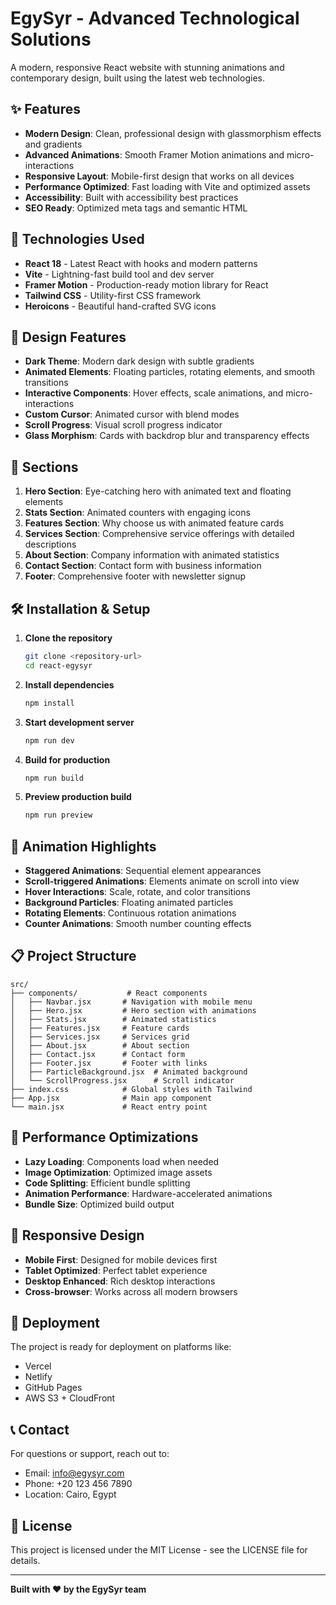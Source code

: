 # EgySyr - Advanced Technological Solutions

A modern, responsive React website with stunning animations and contemporary design, built using the latest web technologies.

## ✨ Features

- **Modern Design**: Clean, professional design with glassmorphism effects and gradients
- **Advanced Animations**: Smooth Framer Motion animations and micro-interactions
- **Responsive Layout**: Mobile-first design that works on all devices
- **Performance Optimized**: Fast loading with Vite and optimized assets
- **Accessibility**: Built with accessibility best practices
- **SEO Ready**: Optimized meta tags and semantic HTML

## 🚀 Technologies Used

- **React 18** - Latest React with hooks and modern patterns
- **Vite** - Lightning-fast build tool and dev server
- **Framer Motion** - Production-ready motion library for React
- **Tailwind CSS** - Utility-first CSS framework
- **Heroicons** - Beautiful hand-crafted SVG icons

## 🎨 Design Features

- **Dark Theme**: Modern dark design with subtle gradients
- **Animated Elements**: Floating particles, rotating elements, and smooth transitions
- **Interactive Components**: Hover effects, scale animations, and micro-interactions
- **Custom Cursor**: Animated cursor with blend modes
- **Scroll Progress**: Visual scroll progress indicator
- **Glass Morphism**: Cards with backdrop blur and transparency effects

## 📱 Sections

1. **Hero Section**: Eye-catching hero with animated text and floating elements
2. **Stats Section**: Animated counters with engaging icons
3. **Features Section**: Why choose us with animated feature cards
4. **Services Section**: Comprehensive service offerings with detailed descriptions
5. **About Section**: Company information with animated statistics
6. **Contact Section**: Contact form with business information
7. **Footer**: Comprehensive footer with newsletter signup

## 🛠️ Installation & Setup

1. **Clone the repository**
   ```bash
   git clone <repository-url>
   cd react-egysyr
   ```

2. **Install dependencies**
   ```bash
   npm install
   ```

3. **Start development server**
   ```bash
   npm run dev
   ```

4. **Build for production**
   ```bash
   npm run build
   ```

5. **Preview production build**
   ```bash
   npm run preview
   ```

## 🌟 Animation Highlights

- **Staggered Animations**: Sequential element appearances
- **Scroll-triggered Animations**: Elements animate on scroll into view
- **Hover Interactions**: Scale, rotate, and color transitions
- **Background Particles**: Floating animated particles
- **Rotating Elements**: Continuous rotation animations
- **Counter Animations**: Smooth number counting effects

## 📋 Project Structure

```
src/
├── components/           # React components
│   ├── Navbar.jsx       # Navigation with mobile menu
│   ├── Hero.jsx         # Hero section with animations
│   ├── Stats.jsx        # Animated statistics
│   ├── Features.jsx     # Feature cards
│   ├── Services.jsx     # Services grid
│   ├── About.jsx        # About section
│   ├── Contact.jsx      # Contact form
│   ├── Footer.jsx       # Footer with links
│   ├── ParticleBackground.jsx  # Animated background
│   └── ScrollProgress.jsx      # Scroll indicator
├── index.css            # Global styles with Tailwind
├── App.jsx              # Main app component
└── main.jsx             # React entry point
```

## 🎯 Performance Optimizations

- **Lazy Loading**: Components load when needed
- **Image Optimization**: Optimized image assets
- **Code Splitting**: Efficient bundle splitting
- **Animation Performance**: Hardware-accelerated animations
- **Bundle Size**: Optimized build output

## 📱 Responsive Design

- **Mobile First**: Designed for mobile devices first
- **Tablet Optimized**: Perfect tablet experience
- **Desktop Enhanced**: Rich desktop interactions
- **Cross-browser**: Works across all modern browsers

## 🚀 Deployment

The project is ready for deployment on platforms like:
- Vercel
- Netlify
- GitHub Pages
- AWS S3 + CloudFront

## 📞 Contact

For questions or support, reach out to:
- Email: info@egysyr.com
- Phone: +20 123 456 7890
- Location: Cairo, Egypt

## 📄 License

This project is licensed under the MIT License - see the LICENSE file for details.

---

**Built with ❤️ by the EgySyr team**
